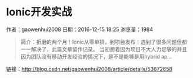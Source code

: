 # Ionic开发实战
作者：gaowenhui2008
日期：2016-12-15 18:25
浏览量：1984
> 简介：折磨的两个月！Ionic从零单排，到项目发布！遇到了很多问题但都一一解决了，此篇文章留作记录。 
当初想着因为项目不大人力足够的并且因为团队没有移动开发经验的情况下，是不是能够是用hybrid ap...

 链接：http://blog.csdn.net/gaowenhui2008/article/details/53672658

